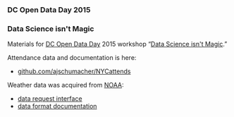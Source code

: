 ###  DC Open Data Day 2015
### Data Science isn't Magic

Materials for [DC Open Data Day](http://dc.opendataday.org/) 2015 workshop “[Data Science isn't Magic](http://planspace.org/20150220-data_science_isnt_magic/).”


Attendance data and documentation is here:

 * [github.com/ajschumacher/NYCattends](https://github.com/ajschumacher/NYCattends)


Weather data was acquired from [NOAA](http://www.noaa.gov/):

 * [data request interface](http://www7.ncdc.noaa.gov/CDO/cdoselect.cmd?datasetabbv=GSOD)
 * [data format documentation](http://www7.ncdc.noaa.gov/CDO/GSOD_DESC.txt)
